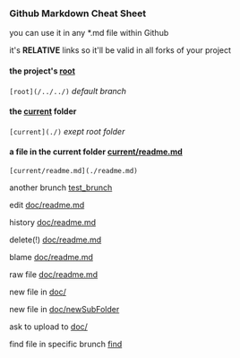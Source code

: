 ### Github Markdown Cheat Sheet
you can use it in any *.md file within Github

it's **RELATIVE** links so it'll be valid in all forks of your project



#### the project's [root](/../../)

`[root](/../../)` *default branch*
 
#### the [current](./) folder

`[current](./)` *exept root folder*

#### a file in the current folder [current/readme.md](./readme.md)

`[current/readme.md](./readme.md)`

another brunch [test_brunch](/../../tree/test)

edit [doc/readme.md](/../../edit/master/doc/readme.md) 

history [doc/readme.md](/../../commits/master/doc/readme.md) 

delete(!) [doc/readme.md](/../../delete/master/doc/readme.md)

blame [doc/readme.md](/../../blame/master/doc/readme.md)

raw file [doc/readme.md](/../../raw/master/doc/readme.md) 

new file in [doc/](/../../new/master/doc/) 

new file in [doc/newSubFolder](/../../new/master/doc/newSubFolder) 

ask to upload to [doc/](/../../upload/master/doc/) 

find file in specific brunch [find](/../../find/test)




